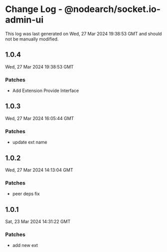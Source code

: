 # Change Log - @nodearch/socket.io-admin-ui

This log was last generated on Wed, 27 Mar 2024 19:38:53 GMT and should not be manually modified.

## 1.0.4
Wed, 27 Mar 2024 19:38:53 GMT

### Patches

- Add Extension Provide Interface

## 1.0.3
Wed, 27 Mar 2024 16:05:44 GMT

### Patches

- update ext name

## 1.0.2
Wed, 27 Mar 2024 14:13:04 GMT

### Patches

-  peer deps fix

## 1.0.1
Sat, 23 Mar 2024 14:31:22 GMT

### Patches

- add new ext

